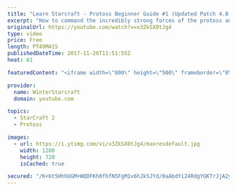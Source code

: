 ```yaml
---
title: "Learn Starcraft - Protoss Beginner Guide #1 (Updated Patch 4.0 FREE TO PLAY)"
excerpt: "How to command the incredibly strong forces of the protoss and cover weaknesses against the other inferior races. Updated for patch 4.0! This guide is not intended for COMPLETELY new players, but those who have played several games/campaign missions and grasp the very basics."
originalUrl: https://youtube.com/watch?v=x3ZkSX0tJg4
type: video
price: Free
length: PT49M41S
publishedDateTime: 2017-11-26T11:51:55Z
heat: 61

featuredContent: "<iframe width=\"800\" height=\"500\" frameborder=\"0\" src=\"https://www.youtube.com/embed/x3ZkSX0tJg4\" allow=\"accelerometer; autoplay; encrypted-media; gyroscope; picture-in-picture\" allowfullscreen></iframe>"

provider:
  name: WinterStarcraft
  domain: youtube.com

topics:
  - StarCraft 2
  - Protoss

images:
  - url: https://i.ytimg.com/vi/x3ZkSX0tJg4/maxresdefault.jpg
    width: 1280
    height: 720
    isCached: true

secured: "/K+6t5HhhUGM+WQDFKh0fhfN5FgM1v6hJk5JYd/0aAbdYi24RdgYGKTrJjA2yX/F+YC3UiKD6XucqBsONToAk79WGvpRS+Y6yn+2wt14jxB6ZvnYtfofYktdWAnG8TzvkRjzFFLY1FSs3CwdBWetTkaI5KbnwMwiii/PNRtZNBj409ZQw9LHOebaupXgURsPDpPBzIrtOUfiFwex71xGaKbHpozEKlwTeP/6BQVMynagFxc8hyM4XoBASYQ8cIRU6G6qhOpqVKJFnBncN9kmvCXqYp/vfL/dt4Sfp67+0zGc1EBxf4VneE4NATnVLgjcRrgeCQ12TbsAgE+k0jmiKOMdrWvXyWblwJHlTfldqJOnyu+OImPoB8PJPb2I4g92gDO3hYb5TDzGv6qKYBaEo7WQdqgM2zY2EUHlr8c/Q9Ttj3rWpf9TuzHPdbZwpVi6;vQ1qVTA02mZ0hTAzTdJixg=="
---
```


